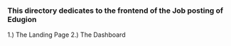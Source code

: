 ### This directory dedicates to the frontend of the Job posting of Edugion
1.) The Landing Page
2.) The Dashboard
